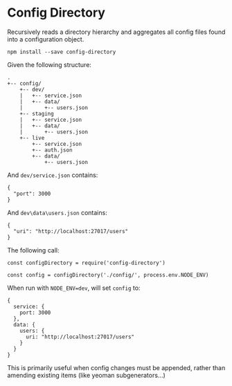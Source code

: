 # Config Directory

Recursively reads a directory hierarchy and aggregates all config files found into a configuration object.

```
npm install --save config-directory
```

Given the following structure:

```
.
+-- config/
    +-- dev/
    |   +-- service.json
    |   +-- data/
    |       +-- users.json
    +-- staging
    |   +-- service.json
    |   +-- data/
    |       +-- users.json
    +-- live
        +-- service.json
        +-- auth.json
        +-- data/
            +-- users.json
```

And `dev/service.json` contains:

```
{
  "port": 3000
}
```

And `dev\data\users.json` contains:

```
{
  "uri": "http://localhost:27017/users"
}
```

The following call:

```
const configDirectory = require('config-directory')

const config = configDirectory('./config/', process.env.NODE_ENV)
```

When run with `NODE_ENV=dev`, will set `config` to:

```
{
  service: {
    port: 3000
  },
  data: {
    users: {
      uri: "http://localhost:27017/users"
    }
  }
}
```

This is primarily useful when config changes must be appended, rather than amending existing items (like yeoman subgenerators...)